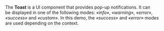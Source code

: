 The **Toast** is&nbsp;a&nbsp;UI component that provides pop-up notifications. It&nbsp;can be&nbsp;displayed in&nbsp;one of&nbsp;the following modes: _&laquo;info&raquo;_, _&laquo;warning&raquo;_, _&laquo;error&raquo;_, _&laquo;success&raquo;_ and _&laquo;custom&raquo;_. In&nbsp;this demo, the _&laquo;success&raquo;_ and _&laquo;error&raquo;_ modes are used depending on&nbsp;the context.